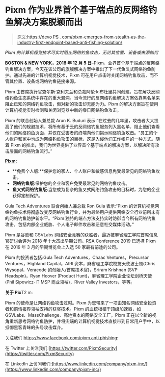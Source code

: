 # Pixm 作为业界首个基于端点的反网络钓鱼解决方案脱颖而出

> 原文:[https://devo PS . com/pixm-emerges-from-stealth-as-the-industry-first-endpoint-based-anti-fishing-solution/](https://devops.com/pixm-emerges-from-stealth-as-the-industrys-first-endpoint-based-anti-phishing-solution/)

*Pixm 的计算机视觉技术可实时阻止网络钓鱼攻击，无论其位置、设备或来源如何*

**BOSTON & NEW YORK，2018 年 12 月 5 日**–[Pixm](https://pixm.net/)，业界首个基于端点的反网络钓鱼解决方案，今天在该公司的旗舰解决方案中推出了下一代鱼叉式网络钓鱼防护。通过先进的计算机视觉技术，Pixm 可在用户点击时关闭网络钓鱼攻击，而不管其位置、设备或网络钓鱼链接来源。

Pixm 由首席执行官查尔斯·克利夫兰和总裁阿伦·k·布杜里共同创建，旨在解决反网络钓鱼生态系统中存在的重大漏洞。当今流行的反网络钓鱼解决方案依靠黑名单来阻止已知的网络钓鱼攻击，但对新的攻击却无能为力。Pixm 的解决方案旨在使用计算机视觉实时检测和关闭浏览器中新的零日网络钓鱼攻击。

Pixm 的联合创始人兼总裁 Arun K. Buduri 表示:“在过去的几年里，攻击者大大提高了他们的规避技术，将所有基于云的反网络钓鱼服务列入黑名单，阻止他们查看他们的网络钓鱼页面，并仅在受害者的终端向他们揭示网络钓鱼攻击。“员工的个人帐户和家中也成为网络钓鱼攻击的目标，这是入侵他们工作帐户的一种方式。随着 Pixm 的推出，我们为世界提供了业界首个基于端点的解决方案，以解决所有攻击层面的网络钓鱼流行。”

**[Pixm](https://pixm.net/product/):**

*   **免费个人版:**保护您的家人、个人账户和敏感信息免受最常见的网络钓鱼攻击。
*   **网络钓鱼版**:保护您的企业和客户免受最常见的网络钓鱼攻击。
*   **鱼叉式网络钓鱼版**:当您成为复杂的鱼叉式网络钓鱼攻击的目标时，为您的企业获得定制保护。

Gula Tech Adventures 联合创始人兼总裁 Ron Gula 表示:“Pixm 的计算机视觉网络钓鱼技术将彻底改变反网络钓鱼行业，并为最终用户提供网络安全行业前所未有的网络钓鱼防护新水平。“Pixm 独特的端点方法支持实时防御当今所有网络钓鱼攻击，包括内部企业威胁、个人电子邮件攻击和恶意社交媒体活动。”

Pixm 是谷歌和 GSVLabs 网络安全竞赛的获胜者，最近被麻省理工学院首席信息官研讨会评为 2018 年十大杰出早期公司。RSA Conference 2019 已选择 Pixm 在 2019 年 3 月的早期博览会上入选 50 家最有前途的公司。

Pixm 的投资者包括:Gula Tech Adventures，Chaac Ventures，Precursor Ventures，Highland Capital，AIRI 资本，麻省理工学院校友天使波士顿(Chris Wysopal，Veracode 的创始人/首席技术官)，Sriram Krishnan (SVP Headspin)，Ryan Hoover (Product Hunt)，麻省理工学院企业论坛剑桥天使(Phil Sipowicz-IT MSP 商业领袖)，River Valley Investors，等等。

**关于 Pix**T2 m:

Pixm 的使命是让网络钓鱼攻击过时。Pixm 为您带来了一项由知名网络安全投资者和前情报界领袖支持的获奖技术。Pixm 的血统根植于顶级加速器，如 GSVLabs、MassChallenge、高地资本的网络安全工厂。Pixm 正在以全新的视角重新思考网络钓鱼防护，并将尖端的计算机视觉技术直接带到日常用户手中，以抵御黑客青睐的头号攻击媒介。

关注我们 https://www.facebook.com/pixm.anti.phishing:

在 Twitter 上关注我们:[https://twitter.com/PixmSecurity](https://twitter.com/PixmSecurity)

在 LinkedIn 上访问我们:[https://www.linkedin.com/company/pixm-inc/](https://www.linkedin.com/company/pixm-inc/)